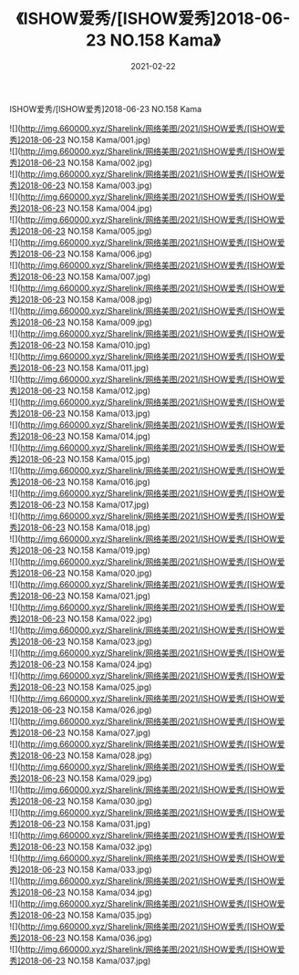 ﻿---
layout: post
title:  《ISHOW爱秀/[ISHOW爱秀]2018-06-23 NO.158 Kama》
date:   2021-02-22
img: http://img.660000.xyz/Sharelink/网络美图/2021/ISHOW爱秀/[ISHOW爱秀]2018-06-23 NO.158 Kama/000.jpg
categories: [美女, 清纯, 唯美]
---

ISHOW爱秀/[ISHOW爱秀]2018-06-23 NO.158 Kama

 ![](http://img.660000.xyz/Sharelink/网络美图/2021/ISHOW爱秀/[ISHOW爱秀]2018-06-23 NO.158 Kama/001.jpg) <br>![](http://img.660000.xyz/Sharelink/网络美图/2021/ISHOW爱秀/[ISHOW爱秀]2018-06-23 NO.158 Kama/002.jpg) <br>![](http://img.660000.xyz/Sharelink/网络美图/2021/ISHOW爱秀/[ISHOW爱秀]2018-06-23 NO.158 Kama/003.jpg) <br>![](http://img.660000.xyz/Sharelink/网络美图/2021/ISHOW爱秀/[ISHOW爱秀]2018-06-23 NO.158 Kama/004.jpg) <br>![](http://img.660000.xyz/Sharelink/网络美图/2021/ISHOW爱秀/[ISHOW爱秀]2018-06-23 NO.158 Kama/005.jpg) <br>![](http://img.660000.xyz/Sharelink/网络美图/2021/ISHOW爱秀/[ISHOW爱秀]2018-06-23 NO.158 Kama/006.jpg) <br>![](http://img.660000.xyz/Sharelink/网络美图/2021/ISHOW爱秀/[ISHOW爱秀]2018-06-23 NO.158 Kama/007.jpg) <br>![](http://img.660000.xyz/Sharelink/网络美图/2021/ISHOW爱秀/[ISHOW爱秀]2018-06-23 NO.158 Kama/008.jpg) <br>![](http://img.660000.xyz/Sharelink/网络美图/2021/ISHOW爱秀/[ISHOW爱秀]2018-06-23 NO.158 Kama/009.jpg) <br>![](http://img.660000.xyz/Sharelink/网络美图/2021/ISHOW爱秀/[ISHOW爱秀]2018-06-23 NO.158 Kama/010.jpg) <br>![](http://img.660000.xyz/Sharelink/网络美图/2021/ISHOW爱秀/[ISHOW爱秀]2018-06-23 NO.158 Kama/011.jpg) <br>![](http://img.660000.xyz/Sharelink/网络美图/2021/ISHOW爱秀/[ISHOW爱秀]2018-06-23 NO.158 Kama/012.jpg) <br>![](http://img.660000.xyz/Sharelink/网络美图/2021/ISHOW爱秀/[ISHOW爱秀]2018-06-23 NO.158 Kama/013.jpg) <br>![](http://img.660000.xyz/Sharelink/网络美图/2021/ISHOW爱秀/[ISHOW爱秀]2018-06-23 NO.158 Kama/014.jpg) <br>![](http://img.660000.xyz/Sharelink/网络美图/2021/ISHOW爱秀/[ISHOW爱秀]2018-06-23 NO.158 Kama/015.jpg) <br>![](http://img.660000.xyz/Sharelink/网络美图/2021/ISHOW爱秀/[ISHOW爱秀]2018-06-23 NO.158 Kama/016.jpg) <br>![](http://img.660000.xyz/Sharelink/网络美图/2021/ISHOW爱秀/[ISHOW爱秀]2018-06-23 NO.158 Kama/017.jpg) <br>![](http://img.660000.xyz/Sharelink/网络美图/2021/ISHOW爱秀/[ISHOW爱秀]2018-06-23 NO.158 Kama/018.jpg) <br>![](http://img.660000.xyz/Sharelink/网络美图/2021/ISHOW爱秀/[ISHOW爱秀]2018-06-23 NO.158 Kama/019.jpg) <br>![](http://img.660000.xyz/Sharelink/网络美图/2021/ISHOW爱秀/[ISHOW爱秀]2018-06-23 NO.158 Kama/020.jpg) <br>![](http://img.660000.xyz/Sharelink/网络美图/2021/ISHOW爱秀/[ISHOW爱秀]2018-06-23 NO.158 Kama/021.jpg) <br>![](http://img.660000.xyz/Sharelink/网络美图/2021/ISHOW爱秀/[ISHOW爱秀]2018-06-23 NO.158 Kama/022.jpg) <br>![](http://img.660000.xyz/Sharelink/网络美图/2021/ISHOW爱秀/[ISHOW爱秀]2018-06-23 NO.158 Kama/023.jpg) <br>![](http://img.660000.xyz/Sharelink/网络美图/2021/ISHOW爱秀/[ISHOW爱秀]2018-06-23 NO.158 Kama/024.jpg) <br>![](http://img.660000.xyz/Sharelink/网络美图/2021/ISHOW爱秀/[ISHOW爱秀]2018-06-23 NO.158 Kama/025.jpg) <br>![](http://img.660000.xyz/Sharelink/网络美图/2021/ISHOW爱秀/[ISHOW爱秀]2018-06-23 NO.158 Kama/026.jpg) <br>![](http://img.660000.xyz/Sharelink/网络美图/2021/ISHOW爱秀/[ISHOW爱秀]2018-06-23 NO.158 Kama/027.jpg) <br>![](http://img.660000.xyz/Sharelink/网络美图/2021/ISHOW爱秀/[ISHOW爱秀]2018-06-23 NO.158 Kama/028.jpg) <br>![](http://img.660000.xyz/Sharelink/网络美图/2021/ISHOW爱秀/[ISHOW爱秀]2018-06-23 NO.158 Kama/029.jpg) <br>![](http://img.660000.xyz/Sharelink/网络美图/2021/ISHOW爱秀/[ISHOW爱秀]2018-06-23 NO.158 Kama/030.jpg) <br>![](http://img.660000.xyz/Sharelink/网络美图/2021/ISHOW爱秀/[ISHOW爱秀]2018-06-23 NO.158 Kama/031.jpg) <br>![](http://img.660000.xyz/Sharelink/网络美图/2021/ISHOW爱秀/[ISHOW爱秀]2018-06-23 NO.158 Kama/032.jpg) <br>![](http://img.660000.xyz/Sharelink/网络美图/2021/ISHOW爱秀/[ISHOW爱秀]2018-06-23 NO.158 Kama/033.jpg) <br>![](http://img.660000.xyz/Sharelink/网络美图/2021/ISHOW爱秀/[ISHOW爱秀]2018-06-23 NO.158 Kama/034.jpg) <br>![](http://img.660000.xyz/Sharelink/网络美图/2021/ISHOW爱秀/[ISHOW爱秀]2018-06-23 NO.158 Kama/035.jpg) <br>![](http://img.660000.xyz/Sharelink/网络美图/2021/ISHOW爱秀/[ISHOW爱秀]2018-06-23 NO.158 Kama/036.jpg) <br>![](http://img.660000.xyz/Sharelink/网络美图/2021/ISHOW爱秀/[ISHOW爱秀]2018-06-23 NO.158 Kama/037.jpg) <br>